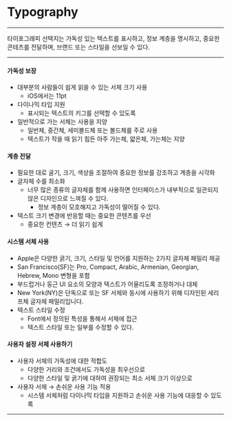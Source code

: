 # **Typography**

---

<aside>

타이포그래피 선택지는 가독성 있는 텍스트를 표시하고, 정보 계층을 명시하고, 중요한 콘테츠를 전달하며, 브랜드 또는 스타일을 선보일 수 있다. 

</aside>

---

#### 가독성 보장

- 대부분의 사람들이 쉽게 읽을 수 있는 서체 크기 사용
    - iOS에서는 11pt
- 다이나믹 타입 지원
    - 표시되는 텍스트의 키그를 선택할 수 있도록
- 일반적으로 가는 서체는 사용을 지양
    - 일반체, 중간체, 세미볼드체 또는 볼드체를 주로 사용
    - 텍스트가 작을 때 읽기 힘든 아주 가는체, 얇은체, 가는체는 지양

#### 계층 전달

- 필요한 대로 굴기, 크기, 색상을 조절하여 중요한 정보를 강조하고 계층을 시각화
- 글자체 수를 최소화
    - 너무 많은 종류의 글자체를 함께 사용하면 인터페이스가 내부적으로 일관되지 않은 디자인으로 느껴질 수 있다.
        - 정보 계층이 모호해지고 가독성이 떨어질 수 있다.
- 텍스트 크기 변경에 반응할 때는 중요한 콘텐츠를 우선
    - 중요한 컨텐츠 → 더 읽기 쉽게

#### 시스템 서체 사용

- Apple은 다양한 굵기, 크기, 스타일 및 언어를 지원하는 2가지 글자체 패밀리 제공
- San Francisco(SF)는 Pro, Compact, Arabic, Armenian, Georgian, Hebrew, Mono 변형을 포함
- 부드럽거나 둥근 UI 요소의 모양과 텍스트가 어울리도록 조정하거나 대체
- New York(NY)은 단독으로 또는 SF 서체와 동시에 사용하기 위해 디자인된 세리프체 글자체 패밀리입니다.
- 텍스트 스타일 수정
    - Font에서 정의된 특성을 통해서 서체에 접근
    - 텍스트 스타일 또는 일부를 수정할 수 있다.

#### 사용자 설정 서체 사용하기

- 사용자 서체의 가독성에 대한 적합도
    - 다양한 거리와 조건에서도 가독성을 최우선으로
    - 다양한 스타일 및 굵기에 대하여 권장되는 최소 서체 크기 이상으로
- 사용자 서체 → 손쉬운 사용 기능 적용
    - 시스템 서체처럼 다이나믹 타입을 지원하고 손쉬운 사용 기능에 대응할 수 있도록

---